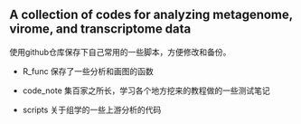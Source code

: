 ## A collection of codes for analyzing metagenome, virome, and transcriptome data   
使用github仓库保存下自己常用的一些脚本，方便修改和备份。

- R_func
保存了一些分析和画图的函数

- code_note
集百家之所长，学习各个地方挖来的教程做的一些测试笔记

- scripts
关于组学的一些上游分析的代码
